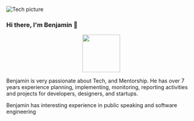 ![Tech picture](https://user-images.githubusercontent.com/6759031/140734194-2f2f30a0-d311-44e5-872d-10657f9c82c7.png)

### Hi there, I'm Benjamin 👋

<div id="header" align="center">
  <img src="https://media.giphy.com/media/M9gbBd9nbDrOTu1Mqx/giphy.gif" width="100"/>
</div>

Benjamin is very passionate about Tech, and Mentorship. He has over 7 years experience planning, implementing, monitoring, reporting activities and projects for developers, designers, and startups. 

Benjamin has interesting experience in public speaking and software engineering 
<!--
**Bennyyoung/Bennyyoung** is a ✨ _special_ ✨ repository because its `README.md` (this file) appears on your GitHub profile.

Here are some ideas to get you started:

- 🔭 I’m currently working on ...
- 🌱 I’m currently learning ...
- 👯 I’m looking to collaborate on ...
- 🤔 I’m looking for help with ...
- 💬 Ask me about ...
- 📫 How to reach me: ...
- 😄 Pronouns: ...
- ⚡ Fun fact: ...
-->
